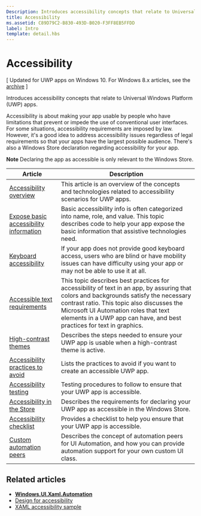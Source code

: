 ```yaml
---
Description: Introduces accessibility concepts that relate to Universal Windows Platform (UWP) apps.
title: Accessibility
ms.assetid: C89D79C2-B830-493D-B020-F3FF8EB5FFDD
label: Intro
template: detail.hbs
---
```


# Accessibility

\[ Updated for UWP apps on Windows 10. For Windows 8.x articles, see the [archive](http://go.microsoft.com/fwlink/p/?linkid=619132) \]

Introduces accessibility concepts that relate to Universal Windows Platform (UWP) apps.

Accessibility is about making your app usable by people who have limitations that prevent or impede the use of conventional user interfaces. For some situations, accessibility requirements are imposed by law. However, it's a good idea to address accessibility issues regardless of legal requirements so that your apps have the largest possible audience. There's also a Windows Store declaration regarding accessibility for your app.

**Note**  Declaring the app as accessible is only relevant to the Windows Store.

| Article                                                                      | Description                                                                                                                                                                                                                                                                                           |
|------------------------------------------------------------------------------|-------------------------------------------------------------------------------------------------------------------------------------------------------------------------------------------------------------------------------------------------------------------------------------------------------|
| [Accessibility overview](accessibility-overview.md)                          | This article is an overview of the concepts and technologies related to accessibility scenarios for UWP apps.                                                                                                                                                                                         |
| [Expose basic accessibility information](basic-accessibility-information.md) | Basic accessibility info is often categorized into name, role, and value. This topic describes code to help your app expose the basic information that assistive technologies need.                                                                                                                   |
| [Keyboard accessibility](keyboard-accessibility.md)                          | If your app does not provide good keyboard access, users who are blind or have mobility issues can have difficulty using your app or may not be able to use it at all.                                                                                                                                |
| [Accessible text requirements](accessible-text-requirements.md)              | This topic describes best practices for accessibility of text in an app, by assuring that colors and backgrounds satisfy the necessary contrast ratio. This topic also discusses the Microsoft UI Automation roles that text elements in a UWP app can have, and best practices for text in graphics. |
| [High-contrast themes](high-contrast-themes.md)                              | Describes the steps needed to ensure your UWP app is usable when a high-contrast theme is active.                                                                                                                                                                                                     |
| [Accessibility practices to avoid](practices-to-avoid.md)                    | Lists the practices to avoid if you want to create an accessible UWP app.                                                                                                                                                                                                                             |
| [Accessibility testing](accessibility-testing.md)                            | Testing procedures to follow to ensure that your UWP app is accessible.                                                                                                                                                                                                                               |
| [Accessibility in the Store](accessibility-in-the-store.md)                  | Describes the requirements for declaring your UWP app as accessible in the Windows Store.                                                                                                                                                                                                             |
| [Accessibility checklist](accessibility-checklist.md)                        | Provides a checklist to help you ensure that your UWP app is accessible.                                                                                                                                                                                                                              |
| [Custom automation peers](custom-automation-peers.md)                        | Describes the concept of automation peers for UI Automation, and how you can provide automation support for your own custom UI class.                                                                                                                                                                 |
 

## Related articles

* [**Windows.UI.Xaml.Automation**](https://msdn.microsoft.com/library/windows/apps/BR209179)
* [Design for accessibility](https://msdn.microsoft.com/library/windows/apps/Hh700407)
* [XAML accessibility sample](http://go.microsoft.com/fwlink/p/?linkid=238570)
 

<!--HONumber=May16_HO4-->


